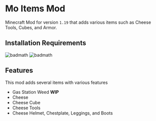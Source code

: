 # Mo Items Mod


Minecraft Mod for version ``` 1.19 ``` that adds various items such as Cheese Tools, Cubes, and Armor.


## Installation Requirements


![badmath](https://img.shields.io/badge/Minecraft-1.19-green) 
![badmath](https://img.shields.io/badge/Forge-1.19-orange)


## Features

This mod adds several items with various features
- Gas Station Weed **WIP**
- Cheese
- Cheese Cube
- Cheese Tools
- Cheese Helmet, Chestplate, Leggings, and Boots

